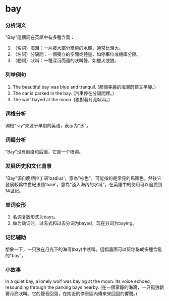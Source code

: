 # bay

### 分析词义

  

"Bay"這個詞在英語中有多種含義：

  

1.  （名詞）海灣：一片被大部分環繞的水體，通常比灣大。
2.  （名詞）分隔間：一個獨立的空間或體量，如停車位或機庫分隔。
3.  （動詞）吠叫：一種深沉而遠的吠叫聲，如獵犬或狼。

  

### 列举例句

  

1.  The beautiful bay was blue and tranquil. (那個美麗的海灣蔚藍又平靜。)
2.  The car is parked in the bay. (汽車停在分隔間裡。)
3.  The wolf bayed at the moon. (狼對著月亮吠叫。)

  

### 词根分析

  

词根“-ay”来源于早期的英语，表示为"水"。

  

### 词缀分析

  

“Bay”没有前缀和后缀，它是一个根词。

  

### 发展历史和文化背景

  

"Bay"源自晚期拉丁语'badius'，意為"棕色"，可能指的是常見的馬顏色。然後它發展較爲中世紀法語'baie'，意為"淺入海內的水域"。在英語中的使用可以追溯到14世紀。

  

### 单词变形

  

1.  名词复数形式为bays。
2.  做为动词时，过去式和过去分词为bayed，现在分词为baying。

  

### 记忆辅助

  

想象一下，一只狼在月光下的海湾(bay)中吠叫。這幅畫面可以幫你聯成多種含亂的"bay"。

  

### 小故事

  

In a quiet bay, a lonely wolf was baying at the moon. Its voice echoed, resounding through the parking bays nearby. (在一個寧靜的海灣，一只孤狼朝著月亮吠叫。它的聲音回蕩，在附近的停車區內傳來來回回的響聲。)
